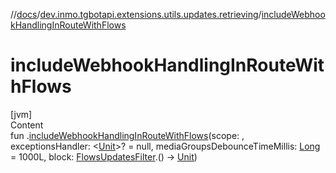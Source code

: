 //[docs](../../index.md)/[dev.inmo.tgbotapi.extensions.utils.updates.retrieving](index.md)/[includeWebhookHandlingInRouteWithFlows](include-webhook-handling-in-route-with-flows.md)



# includeWebhookHandlingInRouteWithFlows  
[jvm]  
Content  
fun .[includeWebhookHandlingInRouteWithFlows](include-webhook-handling-in-route-with-flows.md)(scope: , exceptionsHandler: <[Unit](https://kotlinlang.org/api/latest/jvm/stdlib/kotlin/-unit/index.html)>? = null, mediaGroupsDebounceTimeMillis: [Long](https://kotlinlang.org/api/latest/jvm/stdlib/kotlin/-long/index.html) = 1000L, block: [FlowsUpdatesFilter](../dev.inmo.tgbotapi.updateshandlers/-flows-updates-filter/index.md).() -> [Unit](https://kotlinlang.org/api/latest/jvm/stdlib/kotlin/-unit/index.html))  




